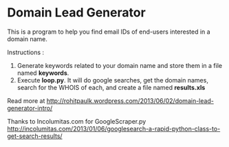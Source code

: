 Domain Lead Generator
=====================

This is a  program to help you find email IDs of end-users interested in a domain name.  

Instructions :  
1.  Generate keywords related to your domain name and store them in a file named **keywords**.   
2.  Execute **loop.py**. It will do google searches, get the domain names, search for the WHOIS of each, and create a file named **results.xls**

Read more at http://rohitpaulk.wordpress.com/2013/06/02/domain-lead-generator-intro/

Thanks to Incolumitas.com for GoogleScraper.py
http://incolumitas.com/2013/01/06/googlesearch-a-rapid-python-class-to-get-search-results/
